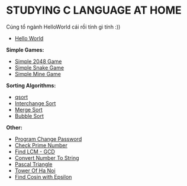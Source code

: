 # STUDYING C LANGUAGE AT HOME

Cúng tổ ngành HelloWorld cái rồi tính gì tính :))
- [Hello World](./Hello.c)

**Simple Games:**
- [Simple 2048 Game](./2048_game.c)
- [Simple Snake Game](./snake_game.c)
- [Simple Mine Game](./mine_Game.c)

**Sorting Algorithms:**
- [qsort](./qsort.c)
- [Interchange Sort](./interChangeSort.c)
- [Merge Sort](./mergeSort.c)
- [Bubble Sort](./bubbleSort.c)


**Other:**
- [Program Change Password](./program_Change_Password.c)
- [Check Prime Number](./isPrime.c)
- [Find LCM - GCD](./LCM_GCD.c)
- [Convert Number To String](./Convert_number_to_string.c)
- [Pascal Triangle](./pascal_triangle.c)
- [Tower Of Ha Noi](./TowerOfHaNoi.c)
- [Find Cosin with Epsilon](./Cos_Epsilon.c)